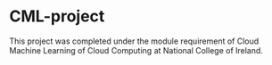 # CML-project
This project was completed under the module requirement of Cloud Machine Learning of Cloud Computing at National College of Ireland.
